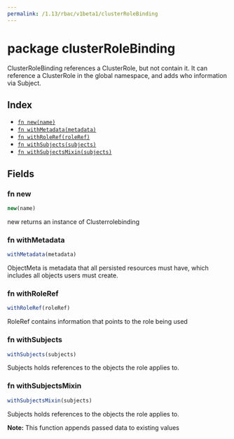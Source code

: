 ```yaml
---
permalink: /1.13/rbac/v1beta1/clusterRoleBinding
---
```


# package clusterRoleBinding

ClusterRoleBinding references a ClusterRole, but not contain it.  It can reference a ClusterRole in the global namespace, and adds who information via Subject.

## Index

* [`fn new(name)`](#fn-new)
* [`fn withMetadata(metadata)`](#fn-withmetadata)
* [`fn withRoleRef(roleRef)`](#fn-withroleref)
* [`fn withSubjects(subjects)`](#fn-withsubjects)
* [`fn withSubjectsMixin(subjects)`](#fn-withsubjectsmixin)

## Fields

### fn new

```ts
new(name)
```

new returns an instance of Clusterrolebinding

### fn withMetadata

```ts
withMetadata(metadata)
```

ObjectMeta is metadata that all persisted resources must have, which includes all objects users must create.

### fn withRoleRef

```ts
withRoleRef(roleRef)
```

RoleRef contains information that points to the role being used

### fn withSubjects

```ts
withSubjects(subjects)
```

Subjects holds references to the objects the role applies to.

### fn withSubjectsMixin

```ts
withSubjectsMixin(subjects)
```

Subjects holds references to the objects the role applies to.

**Note:** This function appends passed data to existing values